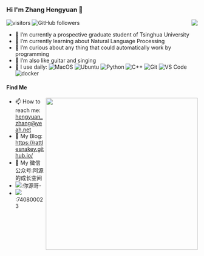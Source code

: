 ### Hi I'm Zhang Hengyuan 👋
<a href="https://github.com/LittlefishStudent">
  <img align="right" src="https://github-readme-stats.vercel.app/api?username=rattlesnakey&show_icons=true&hide_border=true&icon_color=586069&title_color=a0a9af%22%20width=%22400px%22" />
</a>

![visitors](https://visitor-badge.glitch.me/badge?page_id=rattlesnakey.rattlesnakeyREADME)
![GitHub followers](https://img.shields.io/github/followers/rattlesnakey?style=social)
- 🔭 I’m currently a prospective graduate student of Tsinghua University
- 🌱 I’m currently learning about Natural Language Processing
- 👯 I’m curious about any thing that could automatically work by programming
- 🤔 I’m also like guitar and singing
- 🚀 I use daily:
![MacOS](https://img.shields.io/badge/MacOS-000000?style=flat-square&logo=apple&logoColor=ffffff)
![Ubuntu](https://img.shields.io/badge/-Ubuntu-262577?style=flat-square&logo=Ubuntu&logoColor=white) 
![Python](https://img.shields.io/badge/-Python-8fcfd1?style=plastic&logo=Python)
![C++](https://img.shields.io/badge/-C++-3f4441?style=plastic&logo=C++)
![Git](https://img.shields.io/badge/-Git-black?style=plastic&logo=git)
![VS Code](https://img.shields.io/badge/-VS%20Code-007ACC?style=plastic&logo=visual-studio-code)
![docker](https://img.shields.io/badge/-docker-0078D6?style=flat-square&logo=docker&logoColor=white)


#### Find Me
<a href="https://github.com/LittlefishStudent">
  <img align="right" src="https://github-readme-stats.vercel.app/api/top-langs/?username=rattlesnakey&layout=compact&hide_border=true&icon_color=586069&title_color=a0a9af" width="400px" />
</a>

- 📫 How to reach me: hengyuan_zhang@yeah.net
- 🔭 My Blog: https://rattlesnakey.github.io/
- 📖 My 微信公众号:阿源的成长空间
- [![](https://img.shields.io/badge/-Bilibili-00A1D6?style=flat-square&logo=bilibili&logoColor=white)](https://space.bilibili.com/14709944?spm_id_from=333.1007.0.0):你源哥-
- [![](https://img.shields.io/badge/QQ-faaf08?style=flat-square&logo=tencent-qq&logoColor=000000)](http://wpa.qq.com/msgrd?v=3&uin=740800023&site=qq&menu=yes):740800023




